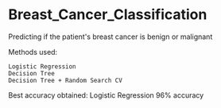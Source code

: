 # Breast_Cancer_Classification
Predicting if the patient's breast cancer is benign or malignant 


Methods used:

    Logistic Regression
    Decision Tree
    Decision Tree + Random Search CV
    
    
    
    
Best accuracy obtained:
    Logistic Regression
          96% accuracy
